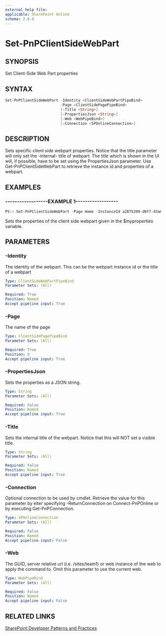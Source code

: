 ```yaml
---
external help file:
applicable: SharePoint Online
schema: 2.0.0
---
```

# Set-PnPClientSideWebPart

## SYNOPSIS
Set Client-Side Web Part properties

## SYNTAX 

```powershell
Set-PnPClientSideWebPart -Identity <ClientSideWebPartPipeBind>
                         -Page <ClientSidePagePipeBind>
                         [-Title <String>]
                         [-PropertiesJson <String>]
                         [-Web <WebPipeBind>]
                         [-Connection <SPOnlineConnection>]
```

## DESCRIPTION
Sets specific client side webpart properties. Notice that the title parameter will only set the -internal- title of webpart. The title which is shown in the UI will, if possible, have to be set using the PropertiesJson parameter. Use Get-PnPClientSideWebPart to retrieve the instance id and properties of a webpart.

## EXAMPLES

### ------------------EXAMPLE 1------------------
```powershell
PS:> Set-PnPClientSideWebPart -Page Home -InstanceId a2875399-d6ff-43a0-96da-be6ae5875f82 -PropertiesJson $myproperties
```

Sets the properties of the client side webpart given in the $myproperties variable.

## PARAMETERS

### -Identity
The identity of the webpart. This can be the webpart instance id or the title of a webpart

```yaml
Type: ClientSideWebPartPipeBind
Parameter Sets: (All)

Required: True
Position: Named
Accept pipeline input: True
```

### -Page
The name of the page

```yaml
Type: ClientSidePagePipeBind
Parameter Sets: (All)

Required: True
Position: 0
Accept pipeline input: True
```

### -PropertiesJson
Sets the properties as a JSON string.

```yaml
Type: String
Parameter Sets: (All)

Required: False
Position: Named
Accept pipeline input: True
```

### -Title
Sets the internal title of the webpart. Notice that this will NOT set a visible title.

```yaml
Type: String
Parameter Sets: (All)

Required: False
Position: Named
Accept pipeline input: True
```

### -Connection
Optional connection to be used by cmdlet. Retrieve the value for this parameter by eiter specifying -ReturnConnection on Connect-PnPOnline or by executing Get-PnPConnection.

```yaml
Type: SPOnlineConnection
Parameter Sets: (All)

Required: False
Position: Named
Accept pipeline input: False
```

### -Web
The GUID, server relative url (i.e. /sites/team1) or web instance of the web to apply the command to. Omit this parameter to use the current web.

```yaml
Type: WebPipeBind
Parameter Sets: (All)

Required: False
Position: Named
Accept pipeline input: False
```

## RELATED LINKS

[SharePoint Developer Patterns and Practices](http://aka.ms/sppnp)